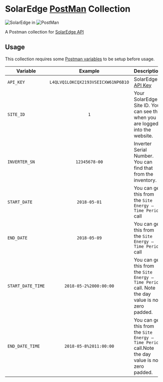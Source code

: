 # SolarEdge [PostMan](https://www.getpostman.com) Collection

![SolarEdge](https://www.solaredge.com/sites/default/files/logo.svg) in ![PostMan](https://www.getpostman.com/img/v2/logo-white.svg) 


A Postman collection for [SolarEdge API](https://www.solaredge.com/sites/default/files/se_monitoring_api.pdf)


## Usage

This collection requires some [Postman variables](http://blog.getpostman.com/2014/02/20/using-variables-inside-postman-and-collection-runner/) to be setup before usage.


| Variable  |  Example | Description  |
|---|:-:|---|
| `API_KEY`  | `L4QLVQ1LOKCQX2193VSEICXW61NP6B1O` | SolarEdge [API Key](https://vimeo.com/253055015)  |
| `SITE_ID`  | `1` | Your SolarEdge Site ID. You can see this when you are logged into the website.  |
| `INVERTER_SN`  | `12345678-00`  | Inverter Serial Number. You can find that from the inventory.  |
| `START_DATE`  | `2018-05-01` | You can get this from the `Site Energy – Time Period` call  |
| `END_DATE` | `2018-05-09` | You can get this from the `Site Energy – Time Period` call  |
| `START_DATE_TIME`  | `2018-05-2%2000:00:00` | You can get this from the `Site Energy – Time Period` call. Note the day value is not zero padded.  |
| `END_DATE_TIME` | `2018-05-8%2011:00:00` | You can get this from the `Site Energy – Time Period` call.Note the day value is not zero padded.  |
